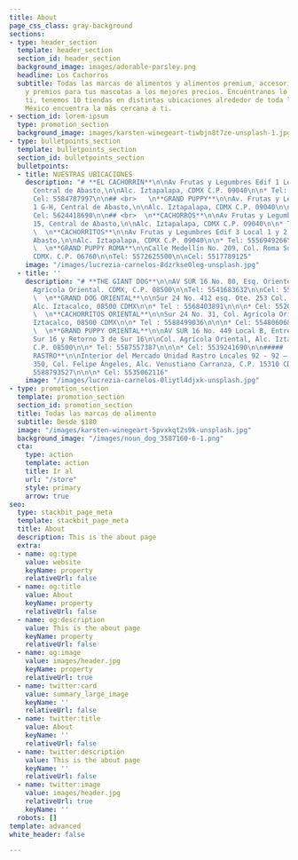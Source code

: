 ```yaml
---
title: About
page_css_class: gray-background
sections:
- type: header_section
  template: header_section
  section_id: header_section
  background_image: images/adorable-parsley.png
  headline: Los Cachorros
  subtitle: Todas las marcas de alimentos y alimentos premium, accesorios, juguetes
    y premios para tus mascotas a los mejores precios. Encuéntranos lo más cerca de
    ti, tenemos 10 tiendas en distintas ubicaciones alrededor de toda la Ciudad de
    México encuentra la más cercana a ti.
- section_id: lorem-ipsum
  type: promotion_section
  background_image: images/karsten-winegeart-tiwbjn8t7ze-unsplash-1.jpg
- type: bulletpoints_section
  template: bulletpoints_section
  section_id: bulletpoints_section
  bulletpoints:
  - title: NUESTRAS UBICACIONES
    description: "# **EL CACHORRIN**\n\nAv Frutas y Legumbres Edif 1 Locales 4 y 5,
      Central de Abasto,\n\nAlc. Iztapalapa, CDMX C.P. 09040\n\n* Tel: 5556947398\n\n\n*
      Cel: 5584787997\n\n## <br>   \n**GRAND PUPPY**\n\nAv. Frutas y Legumbres, Caracol
      1 G-H, Central de Abasto,\n\nAlc. Iztapalapa, CDMX C.P. 09040\n\n* Tel: 5570902496\n\n\n*
      Cel: 5624418690\n\n## <br>  \n**CACHORROS**\n\nAv Frutas y Legumbres Edif 4 Local
      15, Central de Abasto,\n\nAlc. Iztapalapa, CDMX C.P. 09040\n\n* Tel: 5556001586\n\n## <br>
      \  \n**CACHORRITOS**\n\nAv Frutas y Legumbres Edif 3 Local 1 y 2, Central de
      Abasto,\n\nAlc. Iztapalapa, CDMX C.P. 09040\n\n* Tel: 5556949266\n* Cel: 5539598129\n\n## <br>
      \  \n**GRAND PUPPY ROMA**\n\nCalle Medellín No. 209, Col. Roma Sur\n\nAlc. Cuauhtémoc,
      CDMX. C.P. 06760\n\nTel: 5572625500\n\nCel: 5517789125"
    image: "/images/lucrezia-carnelos-8dzrkse0leg-unsplash.jpg"
  - title: ''
    description: "# **THE GIANT DOG**\n\nAV SUR 16 No. 80, Esq. Oriente 243 – A\n\nCol.
      Agrícola Oriental. CDMX, C.P. 08500\n\nTel: 5541683632\n\nCel: 5539261478\n\n# <br>
      \  \n**GRAND DOG ORIENTAL**\n\nSur 24 No. 412 esq. Ote. 253 Col. Agrícola Oriental
      Alc. Iztacalco, 08500 CDMX\n\n* Tel : 5568403891\n\n\n* Cel: 5520835339\n\n#####
      \  \n**CACHORRITOS ORIENTAL**\n\nSur 24 No. 31, Col. Agrícola Oriental Alc.
      Iztacalco, 08500 CDMX\n\n* Tel : 5588499036\n\n\n* Cel: 5548060687\n\n#####
      \  \n**GRAND PUPPY ORIENTAL**\n\nAV SUR 16 No. 449 Local B, Entre calle 2 de
      Sur 16 y Retorno 3 de Sur 16\n\nCol. Agrícola Oriental, Alc. Iztacalco, CDMX,
      C.P. 08500\n\n* Tel: 5587557387\n\n\n* Cel: 5539241690\n\n#####   \n**UNIDAD
      RASTRO**\n\nInterior del Mercado Unidad Rastro Locales 92 - 92 – 94.\n\nEstaño
      350, Col. Felipe Ángeles, Alc. Venustiano Carranza, C.P. 15310 CDMX\n\n* Tel:
      5588793527\n\n\n* Cel: 5535062116"
    image: "/images/lucrezia-carnelos-0liytl4djxk-unsplash.jpg"
- type: promotion_section
  template: promotion_section
  section_id: promotion_section
  title: Todas las marcas de alimento
  subtitle: Desde $180
  image: "/images/karsten-winegeart-5pvxkqt2s9k-unsplash.jpg"
  background_image: "/images/noun_dog_3587160-6-1.png"
  cta:
    type: action
    template: action
    title: Ir al
    url: "/store"
    style: primary
    arrow: true
seo:
  type: stackbit_page_meta
  template: stackbit_page_meta
  title: About
  description: This is the about page
  extra:
  - name: og:type
    value: website
    keyName: property
    relativeUrl: false
  - name: og:title
    value: About
    keyName: property
    relativeUrl: false
  - name: og:description
    value: This is the about page
    keyName: property
    relativeUrl: false
  - name: og:image
    value: images/header.jpg
    keyName: property
    relativeUrl: true
  - name: twitter:card
    value: summary_large_image
    keyName: ''
    relativeUrl: false
  - name: twitter:title
    value: About
    keyName: ''
    relativeUrl: false
  - name: twitter:description
    value: This is the about page
    keyName: ''
    relativeUrl: false
  - name: twitter:image
    value: images/header.jpg
    relativeUrl: true
    keyName: ''
  robots: []
template: advanced
white_header: false

---
```

